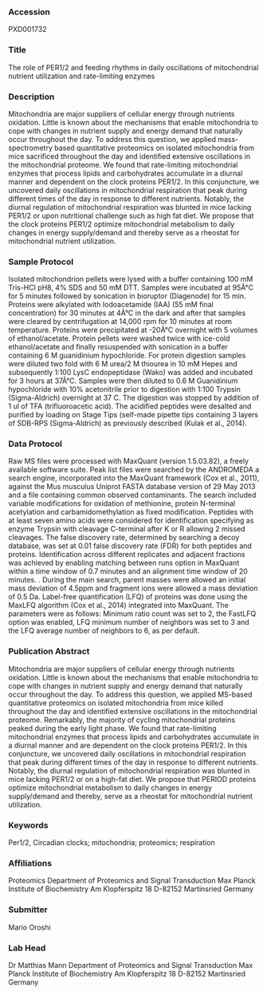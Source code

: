 ### Accession
PXD001732

### Title
The role of PER1/2 and feeding rhythms in daily oscillations of mitochondrial nutrient utilization and  rate-limiting enzymes

### Description
Mitochondria are major suppliers of cellular energy through nutrients oxidation. Little is known about the mechanisms that enable mitochondria to cope with changes in nutrient supply and energy demand that naturally occur throughout the day. To address this question, we applied mass-spectrometry based quantitative proteomics on isolated mitochondria from mice sacrificed throughout the day and identified extensive oscillations in the mitochondrial proteome. We found that rate-limiting mitochondrial enzymes that process lipids and carbohydrates accumulate in a diurnal manner and dependent on the clock proteins PER1/2. In this conjuncture, we uncovered daily oscillations in mitochondrial respiration that peak during different times of the day in response to different nutrients. Notably, the diurnal regulation of mitochondrial respiration was blunted in mice lacking PER1/2 or upon nutritional challenge such as high fat diet. We propose that the clock proteins PER1/2 optimize mitochondrial metabolism to daily changes in energy supply/demand and thereby serve as a rheostat for mitochondrial nutrient utilization.

### Sample Protocol
Isolated mitochondrion pellets were lysed with a buffer containing 100 mM Tris-HCl pH8, 4% SDS and 50 mM DTT. Samples were incubated at 95Â°C for 5 minutes followed by sonication in bioruptor (Diagenode) for 15 min. Proteins were alkylated with Iodoacetamide (IAA) (55 mM final concentration) for 30 minutes at 4Â°C in the dark and after that samples were cleared by centrifugation at 14,000 rpm for 10 minutes at room temperature. Proteins were precipitated at -20Â°C overnight with 5 volumes of ethanol/acetate. Protein pellets were washed twice with ice-cold ethanol/acetate and finally resuspended with sonication in a buffer containing 6 M guanidinium hypochloride. For protein digestion samples were diluted two fold with 6 M urea/2 M thiourea in 10 mM Hepes and subsequently 1:100 LysC endopeptidase (Wako) was added and incubated for 3 hours at 37Â°C. Samples were then diluted to 0.6 M Guanidinium hypochloride with 10% acetonitrile prior to digestion with 1:100 Trypsin (Sigma-Aldrich) overnight at 37 C. The digestion was stopped by addition of 1 ul of TFA (trifluoroacetic acid). The acidified peptides were desalted and purified by loading on Stage Tips (self-made pipette tips containing 3 layers of SDB-RPS (Sigma-Aldrich) as previously described (Kulak et al., 2014).

### Data Protocol
Raw MS files were processed with MaxQuant (version 1.5.03.82), a freely available software suite. Peak list files were searched by the ANDROMEDA a search engine, incorporated into the MaxQuant framework (Cox et al., 2011), against the Mus musculus Uniprot FASTA database version of 29 May 2013 and a file containing common observed contaminants. The search included variable modifications for oxidation of methionine, protein N-terminal acetylation and carbamidomethylation as fixed modification. Peptides with at least seven amino acids were considered for identification specifying as enzyme Trypsin with cleavage C-terminal after K or R allowing 2 missed cleavages. The false discovery rate, determined by searching a decoy database, was set at 0.01 false discovery rate (FDR) for both peptides and proteins. Identification across different replicates and adjacent fractions was achieved by enabling matching between runs option in MaxQuant within a time window of 0.7 minutes and an alignment time window of 20 minutes. . During the main search, parent masses were allowed an initial mass deviation of 4.5ppm and fragment ions were allowed a mass deviation of 0.5 Da. Label-free quantification (LFQ) of proteins was done using the MaxLFQ algorithm (Cox et al., 2014) integrated into MaxQuant. The parameters were as follows: Minimum ratio count was set to 2, the FastLFQ option was enabled, LFQ minimum number of neighbors was set to 3 and the LFQ average number of neighbors to 6, as per default.

### Publication Abstract
Mitochondria are major suppliers of cellular energy through nutrients oxidation. Little is known about the mechanisms that enable mitochondria to cope with changes in nutrient supply and energy demand that naturally occur throughout the day. To address this question, we applied MS-based quantitative proteomics on isolated mitochondria from mice killed throughout the day and identified extensive oscillations in the mitochondrial proteome. Remarkably, the majority of cycling mitochondrial proteins peaked during the early light phase. We found that rate-limiting mitochondrial enzymes that process lipids and carbohydrates accumulate in a diurnal manner and are dependent on the clock proteins PER1/2. In this conjuncture, we uncovered daily oscillations in mitochondrial respiration that peak during different times of the day in response to different nutrients. Notably, the diurnal regulation of mitochondrial respiration was blunted in mice lacking PER1/2 or on a high-fat diet. We propose that PERIOD proteins optimize mitochondrial metabolism to daily changes in energy supply/demand and thereby, serve as a rheostat for mitochondrial nutrient utilization.

### Keywords
Per1/2, Circadian clocks; mitochondria; proteomics; respiration

### Affiliations
Proteomics
Department of Proteomics and Signal Transduction Max Planck Institute of Biochemistry Am Klopferspitz 18 D-82152 Martinsried Germany

### Submitter
Mario Oroshi

### Lab Head
Dr Matthias Mann
Department of Proteomics and Signal Transduction Max Planck Institute of Biochemistry Am Klopferspitz 18 D-82152 Martinsried Germany



